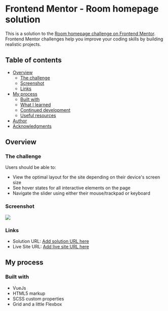 # Frontend Mentor - Room homepage solution

This is a solution to the [Room homepage challenge on Frontend Mentor](https://www.frontendmentor.io/challenges/room-homepage-BtdBY_ENq). Frontend Mentor challenges help you improve your coding skills by building realistic projects.

## Table of contents

- [Overview](#overview)
  - [The challenge](#the-challenge)
  - [Screenshot](#screenshot)
  - [Links](#links)
- [My process](#my-process)
  - [Built with](#built-with)
  - [What I learned](#what-i-learned)
  - [Continued development](#continued-development)
  - [Useful resources](#useful-resources)
- [Author](#author)
- [Acknowledgments](#acknowledgments)

## Overview

### The challenge

Users should be able to:

- View the optimal layout for the site depending on their device's screen size
- See hover states for all interactive elements on the page
- Navigate the slider using either their mouse/trackpad or keyboard

### Screenshot

![](.assets/screenshot.jpg)

### Links

- Solution URL: [Add solution URL here](https://github.com/julianegoe/frontendmentor-room-furniture)
- Live Site URL: [Add live site URL here](https://heuristic-mayer-751b4f.netlify.app/)

## My process

### Built with

- VueJs
- HTML5 markup
- SCSS custom properties
- Grid and a little Flexbox
